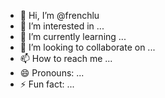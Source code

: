 - 👋 Hi, I’m @frenchlu
- 👀 I’m interested in ...
- 🌱 I’m currently learning ...
- 💞️ I’m looking to collaborate on ...
- 📫 How to reach me ...
- 😄 Pronouns: ...
- ⚡ Fun fact: ...

<!---
frenchlu/frenchlu is a ✨ special ✨ repository because its `README.md` (this file) appears on your GitHub profile.
You can click the Preview link to take a look at your changes.
--->
